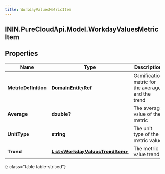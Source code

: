 ```yaml
---
title: WorkdayValuesMetricItem
---
```

## ININ.PureCloudApi.Model.WorkdayValuesMetricItem

## Properties

|Name | Type | Description | Notes|
|------------ | ------------- | ------------- | -------------|
| **MetricDefinition** | [**DomainEntityRef**](DomainEntityRef.html) | Gamification metric for the average and the trend | [optional] |
| **Average** | **double?** | The average value of the metric | [optional] |
| **UnitType** | **string** | The unit type of the metric value | [optional] |
| **Trend** | [**List&lt;WorkdayValuesTrendItem&gt;**](WorkdayValuesTrendItem.html) | The metric value trend | [optional] |
{: class="table table-striped"}


